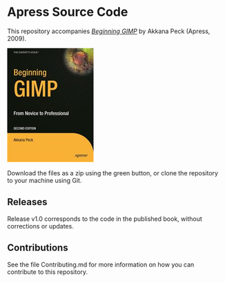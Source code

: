 # Apress Source Code

This repository accompanies [*Beginning GIMP*](http://www.apress.com/9781430210702) by Akkana Peck (Apress, 2009).

![Cover image](9781430210702.jpg)

Download the files as a zip using the green button, or clone the repository to your machine using Git.

## Releases

Release v1.0 corresponds to the code in the published book, without corrections or updates.

## Contributions

See the file Contributing.md for more information on how you can contribute to this repository.
